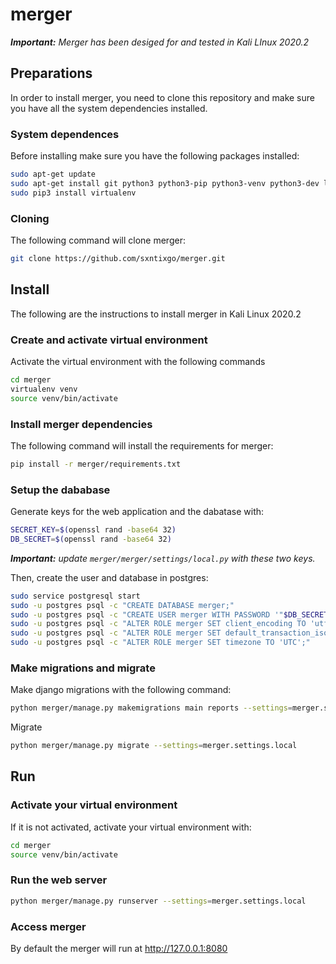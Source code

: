 # merger
***Important:** Merger has been desiged for and tested in Kali LInux 2020.2*

## Preparations
In order to install merger, you need to clone this repository and make sure you have all the system dependencies installed.

### System dependences

Before installing make sure you have the following packages installed:

```bash
sudo apt-get update
sudo apt-get install git python3 python3-pip python3-venv python3-dev libpq-dev postgresql openssl -y
sudo pip3 install virtualenv
```

### Cloning

The following command will clone merger:

```bash
git clone https://github.com/sxntixgo/merger.git
```

## Install
The following are the instructions to install merger in Kali Linux 2020.2

### Create and activate virtual environment

Activate the virtual environment with the following commands

```bash
cd merger
virtualenv venv
source venv/bin/activate
```

### Install merger dependencies

The following command will install the requirements for merger:

```bash
pip install -r merger/requirements.txt
```

### Setup the dababase

Generate keys for the web application and the dabatase with:

```bash
SECRET_KEY=$(openssl rand -base64 32)
DB_SECRET=$(openssl rand -base64 32)
```

***Important:** update `merger/merger/settings/local.py` with these two keys.*

Then, create the user and database in postgres:

```bash
sudo service postgresql start
sudo -u postgres psql -c "CREATE DATABASE merger;"
sudo -u postgres psql -c "CREATE USER merger WITH PASSWORD '"$DB_SECRET"';"
sudo -u postgres psql -c "ALTER ROLE merger SET client_encoding TO 'utf8';"
sudo -u postgres psql -c "ALTER ROLE merger SET default_transaction_isolation TO 'read committed';"
sudo -u postgres psql -c "ALTER ROLE merger SET timezone TO 'UTC';"
```

### Make migrations and migrate

Make django migrations with the following command:

```bash
python merger/manage.py makemigrations main reports --settings=merger.settings.local
```

Migrate

```bash
python merger/manage.py migrate --settings=merger.settings.local
```

## Run

### Activate your virtual environment
If it is not activated, activate your virtual environment with:

```bash
cd merger
source venv/bin/activate
```

### Run the web server
```bash
python merger/manage.py runserver --settings=merger.settings.local
```

### Access merger
By default the merger will run at http://127.0.0.1:8080